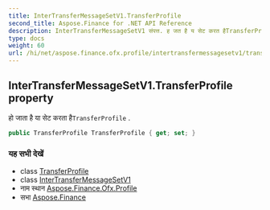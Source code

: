 ```yaml
---
title: InterTransferMessageSetV1.TransferProfile
second_title: Aspose.Finance for .NET API Reference
description: InterTransferMessageSetV1 संपत्त. ह जत है य सेट करत हैTransferProfile .
type: docs
weight: 60
url: /hi/net/aspose.finance.ofx.profile/intertransfermessagesetv1/transferprofile/
---
```

## InterTransferMessageSetV1.TransferProfile property

हो जाता है या सेट करता है`TransferProfile` .

```csharp
public TransferProfile TransferProfile { get; set; }
```

### यह सभी देखें

* class [TransferProfile](../../transferprofile/)
* class [InterTransferMessageSetV1](../)
* नाम स्थान [Aspose.Finance.Ofx.Profile](../../intertransfermessagesetv1/)
* सभा [Aspose.Finance](../../../)



